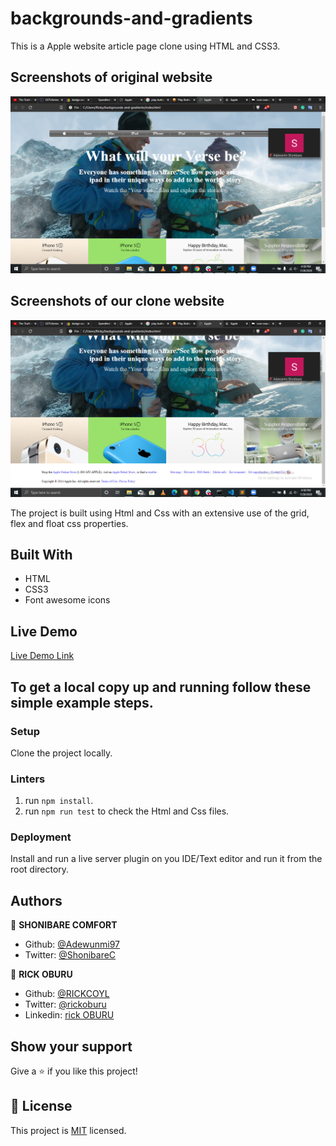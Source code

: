 # backgrounds-and-gradients
This is a Apple website article page clone using HTML and CSS3.

## Screenshots of original website

![screenshot](<./Screenshot-(45).png>)

## Screenshots of our clone website

![screenshot](<./Screenshot-(46).png>)

The project is built using Html and Css with an extensive use of the grid, flex and float css properties.

## Built With

- HTML
- CSS3
- Font awesome icons

## Live Demo

[Live Demo Link](https://raw.githack.com/Adewunmi97/backgrounds-and-gradients/homepage/index.html)

## To get a local copy up and running follow these simple example steps.

### Setup

Clone the project locally.

### Linters

1. run `npm install`.
2. run `npm run test` to check the Html and Css files.

### Deployment

Install and run a live server plugin on you IDE/Text editor and run it from the root directory.

## Authors

👤 **SHONIBARE COMFORT**

- Github: [@Adewunmi97](https://github.com/Adewunmi97)
- Twitter: [@ShonibareC](https://twitter.com/ShonibareC)

👤 **RICK OBURU**

- Github: [@RICKCOYL](https://github.com/RICKCOYL)
- Twitter: [@rickoburu](https://twitter.com/rickoburu)
- Linkedin: [rick OBURU](https://linkedin.com/in/rick-oburu-8627591a4)

## Show your support

Give a ⭐️ if you like this project!

## 📝 License

This project is [MIT](lic.url) licensed.
